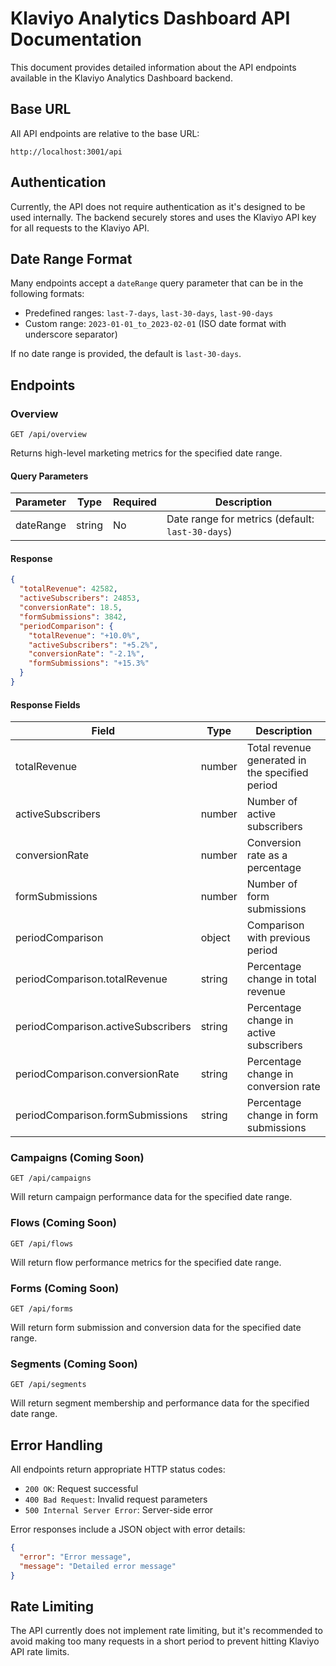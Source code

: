 # Klaviyo Analytics Dashboard API Documentation

This document provides detailed information about the API endpoints available in the Klaviyo Analytics Dashboard backend.

## Base URL

All API endpoints are relative to the base URL:

```
http://localhost:3001/api
```

## Authentication

Currently, the API does not require authentication as it's designed to be used internally. The backend securely stores and uses the Klaviyo API key for all requests to the Klaviyo API.

## Date Range Format

Many endpoints accept a `dateRange` query parameter that can be in the following formats:

- Predefined ranges: `last-7-days`, `last-30-days`, `last-90-days`
- Custom range: `2023-01-01_to_2023-02-01` (ISO date format with underscore separator)

If no date range is provided, the default is `last-30-days`.

## Endpoints

### Overview

```
GET /api/overview
```

Returns high-level marketing metrics for the specified date range.

#### Query Parameters

| Parameter | Type | Required | Description |
|-----------|------|----------|-------------|
| dateRange | string | No | Date range for metrics (default: `last-30-days`) |

#### Response

```json
{
  "totalRevenue": 42582,
  "activeSubscribers": 24853,
  "conversionRate": 18.5,
  "formSubmissions": 3842,
  "periodComparison": {
    "totalRevenue": "+10.0%",
    "activeSubscribers": "+5.2%",
    "conversionRate": "-2.1%",
    "formSubmissions": "+15.3%"
  }
}
```

#### Response Fields

| Field | Type | Description |
|-------|------|-------------|
| totalRevenue | number | Total revenue generated in the specified period |
| activeSubscribers | number | Number of active subscribers |
| conversionRate | number | Conversion rate as a percentage |
| formSubmissions | number | Number of form submissions |
| periodComparison | object | Comparison with previous period |
| periodComparison.totalRevenue | string | Percentage change in total revenue |
| periodComparison.activeSubscribers | string | Percentage change in active subscribers |
| periodComparison.conversionRate | string | Percentage change in conversion rate |
| periodComparison.formSubmissions | string | Percentage change in form submissions |

### Campaigns (Coming Soon)

```
GET /api/campaigns
```

Will return campaign performance data for the specified date range.

### Flows (Coming Soon)

```
GET /api/flows
```

Will return flow performance metrics for the specified date range.

### Forms (Coming Soon)

```
GET /api/forms
```

Will return form submission and conversion data for the specified date range.

### Segments (Coming Soon)

```
GET /api/segments
```

Will return segment membership and performance data for the specified date range.

## Error Handling

All endpoints return appropriate HTTP status codes:

- `200 OK`: Request successful
- `400 Bad Request`: Invalid request parameters
- `500 Internal Server Error`: Server-side error

Error responses include a JSON object with error details:

```json
{
  "error": "Error message",
  "message": "Detailed error message"
}
```

## Rate Limiting

The API currently does not implement rate limiting, but it's recommended to avoid making too many requests in a short period to prevent hitting Klaviyo API rate limits.
